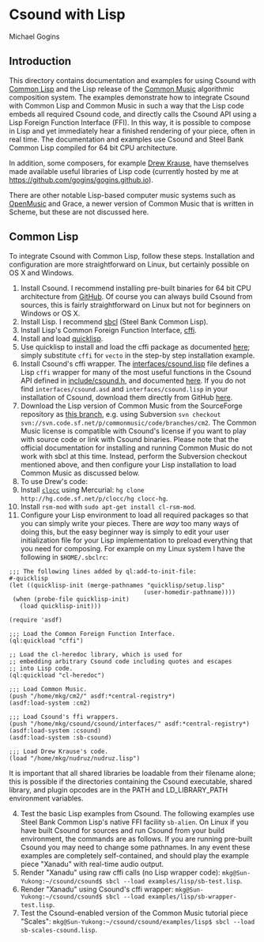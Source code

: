 # Csound with Lisp

Michael Gogins

## Introduction

This directory contains documentation and examples for using Csound with [Common Lisp](https://common-lisp.net/) and the Lisp release of the [Common Music](http://commonmusic.sourceforge.net/) algorithmic composition system. The examples demonstrate how to integrate Csound with Common Lisp and Common Music in such a way that the Lisp code embeds all required Csound code, and directly calls the Csound API using a Lisp Foreign Function Interface (FFI). In this way, it is possible to compose in Lisp and yet immediately hear a finished rendering of your piece, often in real time. The documentation and examples use Csound and Steel Bank Common Lisp compiled for 64 bit CPU architecture.

In addition, some composers, for example [Drew Krause](http://www.drew-krause.com/), have themselves made available useful libraries of Lisp code (currently hosted by me at https://github.com/gogins/gogins.github.io).

There are other notable Lisp-based computer music systems such as [OpenMusic](http://repmus.ircam.fr/openmusic/home) and Grace, a newer version of Common Music that is written in Scheme, but these are not discussed here.

## Common Lisp

To integrate Csound with Common Lisp, follow these steps. Installation and configuration are more straightforward on Linux, but certainly possible on OS X and Windows.

1. Install Csound. I recommend installing pre-built binaries for 64 bit CPU architecture from [GitHub](http://csound.github.io/download.html). Of course you can always build Csound from sources, this is fairly straightforward on Linux but not for beginners on Windows or OS X.
2. Install Lisp.  I recommend [sbcl](http://www.sbcl.org/) (Steel Bank Common Lisp).
3. Install Lisp's Common Foreign Function Interface, [cffi](https://common-lisp.net/project/cffi/).  
 1. Install and load [quicklisp](https://www.quicklisp.org/beta/).
 2. Use quicklisp to install and load the cffi package as documented [here](https://www.quicklisp.org/beta/#installation); simply substitute `cffi` for `vecto` in the step-by step installation example.
 3. Install Csound's cffi wrapper. The [interfaces/csound.lisp](http://github.com/csound/csound/blob/develop/interfaces/csound.lisp) file defines a Lisp `cffi` wrapper for many of the most useful functions in the Csound API defined in [include/csound.h](https://github.com/csound/csound/blob/develop/include/csound.h), and documented [here](http://csound.github.io/docs/api/index.html). If you do not find `interfaces/csound.asd` and `interfaces/csound.lisp` in your installation of Csound, download them directly from GitHub [here](http://github.com/csound/csound/blob/develop/interfaces/).
5. Download the Lisp version of Common Music from the SourceForge repository as [this branch](https://sourceforge.net/p/commonmusic/code/HEAD/tree/branches/cm2/), e.g. using Subversion `svn checkout svn://svn.code.sf.net/p/commonmusic/code/branches/cm2`. The Common Music license is compatible with Csound's license if you want to play with source code or link with Csound binaries. Please note that the official documentation for installing and running Common Music do not work with sbcl at this time. Instead, perform the Subversion checkout mentioned above, and then configure your Lisp installation to load Common Music as discussed below.
4.  To use Drew's code:
  1. Install [`clocc`](http://clocc.sourceforge.net/) using Mercurial: `hg clone http://hg.code.sf.net/p/clocc/hg clocc-hg`. 
  2. Install `rsm-mod` with `sudo apt-get install cl-rsm-mod`.
6. Configure your Lisp environment to load all required packages so that you can simply write your pieces. There are _way_ too many ways of doing this, but the easy beginner way is simply to edit your user initialization file for your Lisp implementation to preload everything that you need for composing. For example on my Linux system I have the following in `$HOME/.sbclrc`:
 ```
;;; The following lines added by ql:add-to-init-file:
#-quicklisp
(let ((quicklisp-init (merge-pathnames "quicklisp/setup.lisp"
                                       (user-homedir-pathname))))
  (when (probe-file quicklisp-init)
    (load quicklisp-init)))

(require 'asdf)    

;;; Load the Common Foreign Function Interface.
(ql:quickload "cffi")

;; Load the cl-heredoc library, which is used for 
;; embedding arbitrary Csound code including quotes and escapes
;; into Lisp code.
(ql:quickload "cl-heredoc")

;;; Load Common Music.
(push "/home/mkg/cm2/" asdf:*central-registry*)
(asdf:load-system :cm2)

;;; Load Csound's ffi wrappers.
(push "/home/mkg/csound/csound/interfaces/" asdf:*central-registry*)
(asdf:load-system :csound)
(asdf:load-system :sb-csound)

;;; Load Drew Krause's code.
(load "/home/mkg/nudruz/nudruz.lisp")
```

It is important that all shared libraries be loadable from their filename alone; this is possible if the directories containing the Csound executable, shared library, and plugin opcodes are in the PATH and LD_LIBRARY_PATH environment variables.

4. Test the basic Lisp examples from Csound. The following examples use Steel Bank Common Lisp's native FFI facility `sb-alien`. On Linux if you have built Csound for sources and run Csound from your build environment, the commands are as follows. If you are running pre-built Csound you may need to change some pathnames. In any event these examples are completely self-contained, and should play the example piece "Xanadu" with real-time audio output.
 1. Render "Xanadu" using raw cffi calls (no Lisp wrapper code): `mkg@Sun-Yukong:~/csound/csound$ sbcl --load examples/lisp/sb-test.lisp`.
 2. Render "Xanadu" using Csound's cffi wrapper: `mkg@Sun-Yukong:~/csound/csound$ sbcl --load examples/lisp/sb-wrapper-test.lisp`.
3. Test the Csound-enabled version of the Common Music tutorial piece "Scales": `mkg@Sun-Yukong:~/csound/csound/examples/lisp$ sbcl --load sb-scales-csound.lisp`.
 

